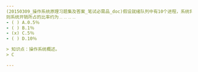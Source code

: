 ```yaml
---
(20150309_操作系统原理习题集及答案_笔试必需品_doc)假设就绪队列中有10个进程，系统将时间片设为200ms，CPU进行进程切换要花费10ms。
则系统开销所占的比率约为﹎﹎﹎﹎
- ( ) A.0.5％ 
- ( ) B.1％ 
- (x) C.5％ 
- ( ) D.10％

> 知识点：操作系统概述。
> C

---
```

